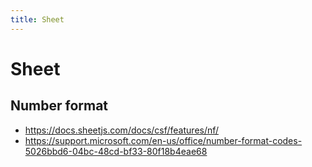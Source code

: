 ```yaml
---
title: Sheet
---
```


# Sheet


## Number format

- https://docs.sheetjs.com/docs/csf/features/nf/
- https://support.microsoft.com/en-us/office/number-format-codes-5026bbd6-04bc-48cd-bf33-80f18b4eae68
